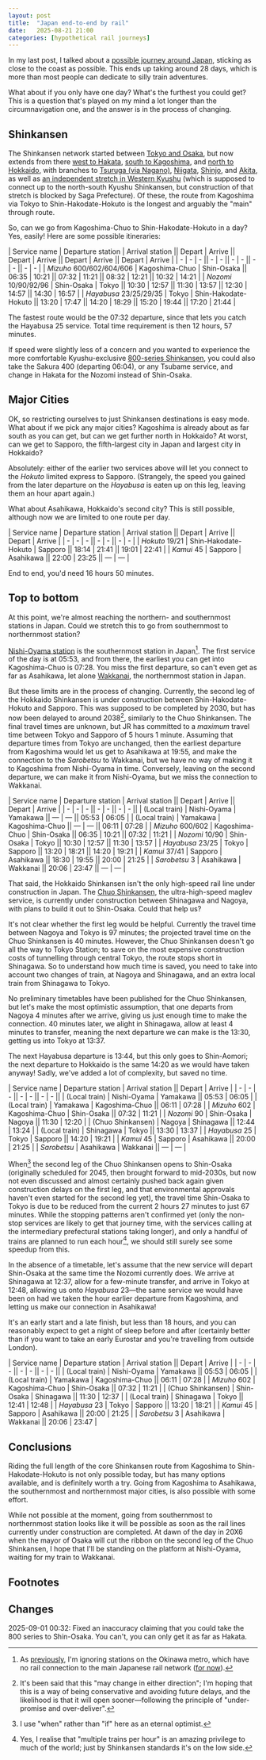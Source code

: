 ```yaml
---
layout: post
title:  "Japan end-to-end by rail"
date:   2025-08-21 21:00
categories: [hypothetical rail journeys]
---
```


In my last post,
I talked about a [possible journey around Japan][circumnavigate],
sticking as close to the coast as possible.
This ends up taking around 28 days,
which is more than most people can dedicate to silly train adventures.

What about if you only have one day?
What's the furthest you could get?
This is a question that's played on my mind a lot longer than the circumnavigation one,
and the answer is in the process of changing.

## Shinkansen

The Shinkansen network started between [Tokyo and Osaka][tokaido],
but now extends from there [west to Hakata][sanyo],
[south to Kagoshima][kyushu],
and [north to Hokkaido][tohoku],
with branches to [Tsuruga (via Nagano)][hokuriku],
[Niigata][joetsu],
[Shinjo][yamagata],
and [Akita][akita],
as well as [an independent stretch in Western Kyushu][nishi-kyushu]
(which is supposed to connect up to the north-south Kyushu Shinkansen,
but construction of that stretch is blocked by Saga Prefecture).
Of these,
the route from Kagoshima via Tokyo to Shin-Hakodate-Hokuto
is the longest and arguably the "main" through route.

So,
can we go from Kagoshima-Chuo to Shin-Hakodate-Hokuto in a day?
Yes, easily!
Here are some possible itineraries:

| Service name | Departure station | Arrival station || Depart | Arrive || Depart | Arrive || Depart | Arrive || Depart | Arrive |
| - | - | - || - | - || - | - || - | - || - | - |
| _Mizuho_ 600/602/604/606 | Kagoshima-Chuo | Shin-Osaka || 06:35 | 10:21 || 07:32 | 11:21 || 08:32 | 12:21 || 10:32 | 14:21 |
| _Nozomi_ 10/90/92/96 | Shin-Osaka | Tokyo || 10:30 | 12:57 || 11:30 | 13:57 || 12:30 | 14:57 || 14:30 | 16:57 |
| _Hayabusa_ 23/25/29/35 | Tokyo | Shin-Hakodate-Hokuto || 13:20 | 17:47 || 14:20 | 18:29 || 15:20 | 19:44 || 17:20 | 21:44 |

The fastest route would be the 07:32 departure,
since that lets you catch the Hayabusa 25 service.
Total time requirement is then 12 hours, 57 minutes.

If speed were slightly less of a concern
and you wanted to experience
the more comfortable Kyushu-exclusive [800-series Shinkansen][800kei],
you could also take the Sakura 400 (departing 06:04),
or any Tsubame service,
and change in Hakata for the Nozomi instead of Shin-Osaka.

## Major Cities

OK,
so restricting ourselves to just Shinkansen destinations is easy mode.
What about if we pick any major cities?
Kagoshima is already about as far south as you can get,
but can we get further north in Hokkaido?
At worst,
can we get to Sapporo,
the fifth-largest city in Japan and largest city in Hokkaido?

Absolutely:
either of the earlier two services above
will let you connect to the _Hokuto_ limited express to Sapporo.
(Strangely,
the speed you gained from the later departure on the _Hayabusa_
is eaten up on this leg,
leaving them an hour apart again.)

What about Asahikawa,
Hokkaido's second city?
This is still possible,
although now we are limited to one route per day.

| Service name | Departure station | Arrival station || Depart | Arrive || Depart | Arrive |
| - | - | - || - | - || - | - |
| _Hokuto_ 19/21 | Shin-Hakodate-Hokuto | Sapporo || 18:14 | 21:41 || 19:01 | 22:41 |
| _Kamui_ 45 | Sapporo | Asahikawa || 22:00 | 23:25 || &mdash; | &mdash; |

End to end,
you'd need 16 hours 50 minutes.

## Top to bottom

At this point,
we're almost reaching the northern- and southernmost stations in Japan.
Could we stretch this to go from southernmost to northernmost station?

[Nishi-Oyama station][nishioyama] is the southernmost station in Japan[^1].
The first service of the day is at 05:53,
and from there,
the earliest you can get into Kagoshima-Chuo is 07:28.
You miss the first departure,
so can't even get as far as Asahikawa,
let alone [Wakkanai][wakkanai],
the northernmost station in Japan.

But these limits are in the process of changing.
Currently,
the second leg of the Hokkaido Shinkansen is under construction
between Shin-Hakodate-Hokuto and Sapporo.
This was supposed to be completed by 2030,
but has now been delayed to around 2038[^2],
similarly to the Chuo Shinkansen.
The final travel times are unknown,
but JR has committed to a _maximum_ travel time between Tokyo and Sapporo
of 5 hours 1 minute.
Assuming that departure times from Tokyo are unchanged,
then the earliest departure from Kagoshima would let us get to Asahikawa at 19:55,
and make the connection to the _Sarobetsu_ to Wakkanai,
but we have no way of making it to Kagoshima from Nishi-Oyama in time.
Conversely,
leaving on the second departure,
we can make it from Nishi-Oyama,
but we miss the connection to Wakkanai.

| Service name | Departure station | Arrival station || Depart | Arrive || Depart | Arrive |
| - | - | - || - | - || - | - ||
| (Local train) | Nishi-Oyama | Yamakawa || &mdash; | &mdash; || 05:53 | 06:05 |
| (Local train) | Yamakawa | Kagoshima-Chuo || &mdash; | &mdash; || 06:11 | 07:28 |
| _Mizuho_ 600/602 | Kagoshima-Chuo | Shin-Osaka || 06:35 | 10:21 || 07:32 | 11:21 |
| _Nozomi_ 10/90 | Shin-Osaka | Tokyo || 10:30 | 12:57 || 11:30 | 13:57 |
| _Hayabusa_ 23/25 | Tokyo | Sapporo || 13:20 | 18:21 || 14:20 | 19:21 |
| _Kamui_ 37/41 | Sapporo | Asahikawa || 18:30 | 19:55 || 20:00 | 21:25 |
| _Sarobetsu_ 3 | Asahikawa | Wakkanai || 20:06 | 23:47 || &mdash; | &mdash; |

That said,
the Hokkaido Shinkansen isn't the only high-speed rail line under construction in Japan.
The [Chuo Shinkansen][chuo],
the ultra-high-speed maglev service,
is currently under construction between Shinagawa and Nagoya,
with plans to build it out to Shin-Osaka.
Could that help us?

It's not clear whether the first leg would be helpful.
Currently the travel time between Nagoya and Tokyo is 97 minutes;
the projected travel time on the Chuo Shinkansen is 40 minutes.
However,
the Chuo Shinkansen doesn't go all the way to Tokyo Station;
to save on the most expensive construction costs of tunnelling through central Tokyo,
the route stops short in Shinagawa.
So to understand how much time is saved,
you need to take into account two changes of train,
at Nagoya and Shinagawa,
and an extra local train from Shinagawa to Tokyo.

No preliminary timetables have been published for the Chuo Shinkansen,
but let's make the most optimistic assumption,
that one departs from Nagoya 4 minutes after we arrive,
giving us just enough time to make the connection.
40 minutes later,
we alight in Shinagawa,
allow at least 4 minutes to transfer,
meaning the next departure we can make is the 13:30,
getting us into Tokyo at 13:37.

The next Hayabusa departure is 13:44,
but this only goes to Shin-Aomori;
the next departure to Hokkaido is the same 14:20 as we would have taken anyway!
Sadly,
we've added a lot of complexity,
but saved no time.

| Service name | Departure station | Arrival station || Depart | Arrive |
| - | - | - || - | - || - | - ||
| (Local train) | Nishi-Oyama | Yamakawa || 05:53 | 06:05 |
| (Local train) | Yamakawa | Kagoshima-Chuo || 06:11 | 07:28 |
| _Mizuho_ 602 | Kagoshima-Chuo | Shin-Osaka || 07:32 | 11:21 |
| _Nozomi_ 90 | Shin-Osaka | Nagoya || 11:30 | 12:20 |
| (Chuo Shinkansen) | Nagoya | Shinagawa || 12:44 | 13:24 |
| (Local train) | Shinagawa | Tokyo || 13:30 | 13:37 <!-- XD --> |
| _Hayabusa_ 25 | Tokyo | Sapporo || 14:20 | 19:21 |
| _Kamui_ 45 | Sapporo | Asahikawa || 20:00 | 21:25 |
| _Sarobetsu_ | Asahikawa | Wakkanai || &mdash; | &mdash; |

When[^3] the second leg of the Chuo Shinkansen opens to Shin-Osaka
(originally scheduled for 2045,
then brought forward to mid-2030s,
but now not even discussed
and almost certainly pushed back again given construction delays on the first leg,
and that environmental approvals haven't even started for the second leg yet),
the travel time Shin-Osaka to Tokyo is due to be reduced
from the current 2 hours 27 minutes to just 67 minutes.
While the stopping patterns aren't confirmed yet
(only the non-stop services are likely to get that journey time,
with the services calling at the intermediary prefectural stations taking longer),
and only a handful of trains are planned to run each hour[^4],
we should still surely see some speedup from this.

In the absence of a timetable,
let's assume that the new service will depart Shin-Osaka
at the same time the Nozomi currently does.
We arrive at Shinagawa at 12:37,
allow for a few-minute transfer,
and arrive in Tokyo at 12:48,
allowing us onto _Hayabusa_ 23&mdash;the same service we would have been on
had we taken the hour earlier departure from Kagoshima,
and letting us make our connection in Asahikawa!

It's an early start and a late finish,
but less than 18 hours,
and you can reasonably expect to get a night of sleep before and after
(certainly better than if you want to take an early Eurostar
and you're travelling from outside London).

| Service name | Departure station | Arrival station || Depart | Arrive |
| - | - | - || - | - || - | - ||
| (Local train) | Nishi-Oyama | Yamakawa || 05:53 | 06:05 |
| (Local train) | Yamakawa | Kagoshima-Chuo || 06:11 | 07:28 |
| _Mizuho_ 602 | Kagoshima-Chuo | Shin-Osaka || 07:32 | 11:21 |
| (Chuo Shinkansen) | Shin-Osaka | Shinagawa || 11:30 | 12:37 |
| (Local train) | Shinagawa | Tokyo || 12:41 | 12:48 |
| _Hayabusa_ 23 | Tokyo | Sapporo || 13:20 | 18:21 |
| _Kamui_ 45 | Sapporo | Asahikawa || 20:00 | 21:25 |
| _Sarobetsu_ 3 | Asahikawa | Wakkanai || 20:06 | 23:47 |

## Conclusions

Riding the full length of the core Shinkansen route
from Kagoshima to Shin-Hakodate-Hokuto
is not only possible today,
but has many options available,
and is definitely worth a try.
Going from Kagoshima to Asahikawa,
the southernmost and northernmost major cities,
is also possible with some effort.

While not possible at the moment,
going from southernmost to northernmost station looks like it will be possible
as soon as the rail lines currently under construction are completed.
At dawn of the day in 20X6
when the mayor of Osaka will cut the ribbon on the second leg of the Chuo Shinkansen,
I hope that I'll be standing on the platform at Nishi-Oyama,
waiting for my train to Wakkanai.

## Footnotes

[^1]: As [previously][circumnavigate],
      I'm ignoring stations on the Okinawa metro,
      which have no rail connection to the main Japanese rail network
      ([for now][maglev]).

[^2]: It's been said that this "may change in either direction";
      I'm hoping that this is a way of being conservative and avoiding future delays,
      and the likelihood is that it will open sooner&mdash;following
      the principle of "under-promise and over-deliver".

[^3]: I use "when" rather than "if" here as an eternal optimist.

[^4]: Yes,
      I realise that "multiple trains per hour"
      is an amazing privilege to much of the world;
      just by Shinkansen standards it's on the low side.

## Changes

2025-09-01 00:32:
Fixed an inaccuracy claiming that you could take the 800 series to Shin-Osaka.
You can't,
you can only get it as far as Hakata.

[800kei]: <https://en.wikipedia.org/wiki/800_Series_Shinkansen>
[akita]: <https://en.wikipedia.org/wiki/Akita_Shinkansen>
[chuo]: <https://en.wikipedia.org/wiki/Chūō_Shinkansen>
[circumnavigate]: <{% post_url 2025-08-21-circumnavigate-japan %}>
[hokuriku]: <https://en.wikipedia.org/wiki/Hokuriku_Shinkansen>
[joetsu]: <https://en.wikipedia.org/wiki/Jōetsu_Shinkansen>
[kyushu]: <https://en.wikipedia.org/wiki/Kyushu_Shinkansen>
[maglev]: <{% post_url 2025-02-19-planes-trains-japan-jakarta %}>
[nishi-kyushu]: <https://en.wikipedia.org/wiki/Nishi_Kyushu_Shinkansen>
[nishioyama]: <https://en.wikipedia.org/wiki/Nishi-Ōyama_Station>
[sanyo]: <https://en.wikipedia.org/wiki/Sanyo_Shinkansen>
[tohoku]: <https://en.wikipedia.org/wiki/Tohoku_Shinkansen>
[tokaido]: <https://en.wikipedia.org/wiki/Tokaido_Shinkansen>
[wakkanai]: <https://en.wikipedia.org/wiki/Wakkanai_Station>
[yamagata]: <https://en.wikipedia.org/wiki/Yamagata_Shinkansen>
